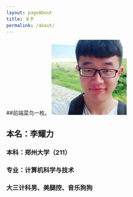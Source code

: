 ```yaml
---
layout: pageAbout
title: 关于
permalink: /about/
---
```


##前端菜鸟一枚。
![My helpful screenshot](/images/my.jpg)

## 本名：李耀力

### 本科：郑州大学（211）

### 专业：计算机科学与技术

### 大三计科男、美腿控、音乐狗狗
